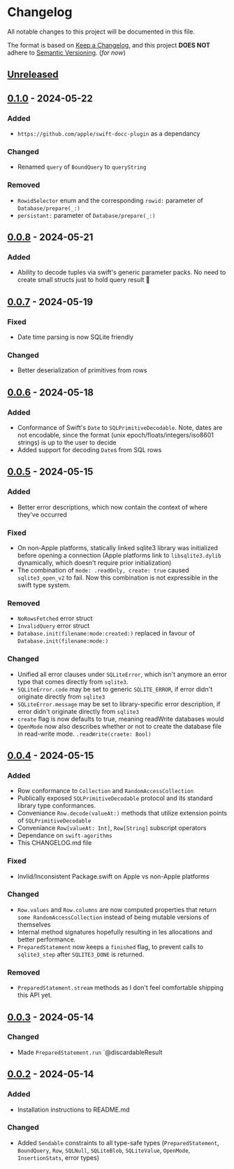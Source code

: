 # Changelog

All notable changes to this project will be documented in this file.

The format is based on [Keep a Changelog](https://keepachangelog.com/en/1.1.0/),
and this project **DOES NOT** adhere to [Semantic Versioning](https://semver.org/spec/v2.0.0.html). (_for now_)

## [Unreleased]

## [0.1.0] - 2024-05-22

### Added
- `https://github.com/apple/swift-docc-plugin` as a dependancy

### Changed
- Renamed `query` of `BoundQuery` to `queryString`

### Removed
- `RowidSelector` enum and the corresponding `rowid:` parameter of `Database/prepare(_:)`
- `persistant:` parameter of `Database/prepare(_:)`

## [0.0.8] - 2024-05-21

### Added
- Ability to decode tuples via swift's generic parameter packs. No need to create small structs just to hold query result 🎉

## [0.0.7] - 2024-05-19

### Fixed
- Date time parsing is now SQLite friendly

### Changed
- Better deserialization of primitives from rows

## [0.0.6] - 2024-05-18

### Added
- Conformance of Swift's `Date` to `SQLPrimitiveDecodable`. Note, dates are not encodable, since the format (unix epoch/floats/integers/iso8601 strings) is up to the user to decide
- Added support for decoding `Date`s from SQL rows

## [0.0.5] - 2024-05-15

### Added
- Better error descriptions, which now contain the context of where they've occurred

### Fixed
- On non-Apple platforms, statically linked sqlite3 library was initialized before opening a connection (Apple platforms link to `libsqlite3.dylib` dynamically, which doesn't require prior initialization)
- The combination of `mode: .readOnly, create: true` caused `sqlite3_open_v2` to fail. Now this combination is not expressible in the swift type system.

### Removed
- `NoRowsFetched` error struct
- `InvalidQuery` error struct
- `Database.init(filename:mode:created:)` replaced in favour of `Database.init(filename:mode:)`

### Changed
- Unified all error clauses under `SQLiteError`, which isn't anymore an error type that comes directly from `sqlite3`.
- `SQLiteError.code` may be set to generic `SQLITE_ERROR`, if error didn't originate directly from `sqlite3`
- `SQLiteError.message` may be set to library-specific error description, if error didn't originate directly from `sqlite3`
- `create` flag is now defaults to true, meaning readWrite databases would
- `OpenMode` now also describes whether or not to create the database file in read-write mode. `.readWrite(craete: Bool)`

## [0.0.4] - 2024-05-15

### Added

- Row conformance to `Collection` and `RandomAccessCollection`
- Publically exposed `SQLPrimitiveDecodable` protocol and its standard library type conformances.
- Conveniance `Row.decode(valueAt:)` methods that utilize extension points of `SQLPrimitiveDecodable`
- Conveniance `Row[valueAt: Int]`, `Row[String]` subscript operators
- Dependance on `swift-agorithms`
- This CHANGELOG.md file

### Fixed

- Invlid/Inconsistent Package.swift on Apple vs non-Apple platforms

### Changed

- `Row.values` and `Row.columns` are now computed properties that return `some RandomAccessCollection` instead of being mutable versions of themselves
- Internal method signatures hopefully resulting in les allocations and better performance.
- `PreparedStatement` now keeps a `finished` flag, to prevent calls to `sqlite3_step` after `SQLITE3_DONE` is returned.

### Removed

- `PreparedStatement.stream` methods as I don't feel comfortable shipping this API yet.

## [0.0.3] - 2024-05-14

### Changed
- Made `PreparedStatement.run` `@discardableResult

## [0.0.2] - 2024-05-14

### Added
- Installation instructions to README.md

### Changed
- Added `Sendable` constraints to all type-safe types (`PreparedStatement`, `BoundQuery`, `Row`, `SQLNull`, `SQLiteBlob`, `SQLiteValue`, `OpenMode`, `InsertionStats`, error types)

[unreleased]: https://github.com/malien/raw-dawg.swift/compare/0.1.0...HEAD
[0.1.0]: https://github.com/malien/raw-dawg.swift/compare/0.0.8...0.1.0
[0.0.8]: https://github.com/malien/raw-dawg.swift/compare/0.0.7...0.0.8
[0.0.7]: https://github.com/malien/raw-dawg.swift/compare/0.0.6...0.0.7
[0.0.6]: https://github.com/malien/raw-dawg.swift/compare/0.0.5...0.0.6
[0.0.5]: https://github.com/malien/raw-dawg.swift/compare/0.0.4...0.0.5
[0.0.4]: https://github.com/malien/raw-dawg.swift/compare/0.0.3...0.0.4
[0.0.3]: https://github.com/malien/raw-dawg.swift/compare/0.0.2...0.0.3
[0.0.2]: https://github.com/malien/raw-dawg.swift/compare/0.0.1...0.0.2
[0.0.1]: https://github.com/malien/raw-dawg.swift/releases/tag/0.0.1
